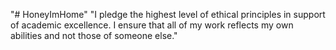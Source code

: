 "# HoneyImHome" 
"I pledge the highest level of ethical principles in support of academic excellence.  I ensure that all of my work reflects my own abilities and not those of someone else."